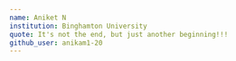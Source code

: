 ```yaml
---
name: Aniket N
institution: Binghamton University
quote: It's not the end, but just another beginning!!!
github_user: anikam1-20
---
```

